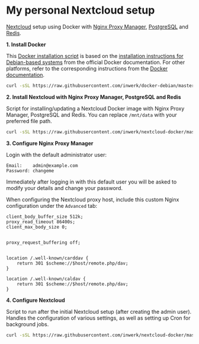 # My personal Nextcloud setup
[Nextcloud](https://nextcloud.com/) setup using Docker with [Nginx Proxy Manager](https://nginxproxymanager.com/), [PostgreSQL](https://www.postgresql.org/) and [Redis](https://redis.io/).


**1. Install Docker**

This [Docker installation script](https://github.com/inwerk/docker-debian/) is based on the [installation instructions for Debian-based systems](https://docs.docker.com/engine/install/debian/) from the official Docker documentation. For other platforms, refer to the corresponding instructions from the [Docker documentation](https://docs.docker.com/engine/install/).
```bash
curl -sSL https://raw.githubusercontent.com/inwerk/docker-debian/master/install-docker.sh | sudo bash
```


**2. Install Nextcloud with Nginx Proxy Manager, PostgreSQL and Redis**

Script for installing/updating a Nextcloud Docker image with Nginx Proxy Manager, PostgreSQL and Redis. You can replace `/mnt/data` with your preferred file path.
```bash
curl -sSL https://raw.githubusercontent.com/inwerk/nextcloud-docker/master/install-nextcloud.sh | sudo bash -s -- /mnt/data
```


**3. Configure Nginx Proxy Manager**

Login with the default administrator user:
```
Email:    admin@example.com
Password: changeme
```


Immediately after logging in with this default user you will be asked to modify your details and change your password.

When configuring the Nextcloud proxy host, include this custom Nginx configuration under the `Advanced` tab:
```
client_body_buffer_size 512k;
proxy_read_timeout 86400s;
client_max_body_size 0;


proxy_request_buffering off;


location /.well-known/carddav {
    return 301 $scheme://$host/remote.php/dav;
}

location /.well-known/caldav {
    return 301 $scheme://$host/remote.php/dav;
}
```


**4. Configure Nextcloud**

Script to run after the initial Nextcloud setup (after creating the admin user).
Handles the configuration of various settings, as well as setting up Cron for background jobs.
```bash
curl -sSL https://raw.githubusercontent.com/inwerk/nextcloud-docker/master/setup-nextcloud.sh | sudo bash
```

